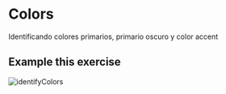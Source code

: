 # Colors
Identificando colores primarios, primario oscuro y color accent

## Example this exercise

![identifyColors](https://user-images.githubusercontent.com/36293267/80315187-9c5a0200-87bb-11ea-8c05-6ab4c7c426ec.png)
